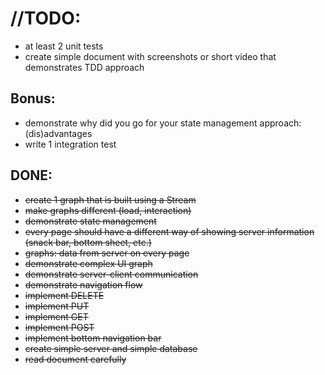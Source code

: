 # //TODO:

- at least 2 unit tests
- create simple document with screenshots or short video that demonstrates TDD approach


## Bonus:

- demonstrate why did you go for your state management approach: (dis)advantages
- write 1 integration test



## DONE:
- <s>create 1 graph that is built using a Stream</s>
- <s>make graphs different (load, interaction)</s>
- <s>demonstrate state management</s>
- <s>every page should have a different way of showing server information (snack bar, bottom sheet, etc.)</s>
- <s>graphs: data from server on every page</s>
- <s>demonstrate complex UI graph</s>
- <s>demonstrate server-client communication</s>
- <s>demonstrate navigation flow</s>
- <s>implement DELETE</s>
- <s>implement PUT</s>
- <s>implement GET</s>
- <s>implement POST</s>
- <s>implement bottom navigation bar</s>
- <s>create simple server and simple database</s>
- <s>read document carefully</s>


